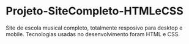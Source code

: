 # Projeto-SiteCompleto-HTMLeCSS
Site de escola musical completo, totalmente resposivo para desktop e mobile. Tecnologias usadas no desenvolvimento foram HTML e CSS. 

